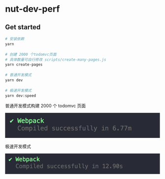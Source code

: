 # nut-dev-perf

## Get started

```bash
# 安装依赖
yarn

# 创建 2000 个todomvc页面
# 具体数量可自行修改 scripts/create-many-pages.js
yarn create-pages

# 普通开发模式
yarn dev

# 极速开发模式
yarn dev:speed
```

普通开发模式构建 2000 个 todomvc 页面

![](media/dev.png)

极速开发模式

![](media/dynamic.png)
